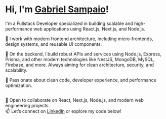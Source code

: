 # Hi, I'm <a href="https://www.linkedin.com/in/gabrielsampaiolimadearaujo/">Gabriel Sampaio</a>!

<p align="left"> 
I'm a Fullstack Developer specialized in building scalable and high-performance web applications using React.js, Next.js, and Node.js.

🔧 I work with modern frontend architecture, including micro-frontends, design systems, and reusable UI components.  

🧠 On the backend, I build robust APIs and services using Node.js, Express, Prisma, and other modern technologies like NestJS, MongoDB, MySQL, Firebase, and more. Always aiming for clean architecture, security, and scalability.

🚀 Passionate about clean code, developer experience, and performance optimization.

</p>

##

💬 Open to collaborate on React, Next.js, Node.js, and modern web engineering projects.  
📫 Let’s connect on [LinkedIn](https://linkedin.com/in/gabrielsampaiolimadearaujo) or explore my code below!
